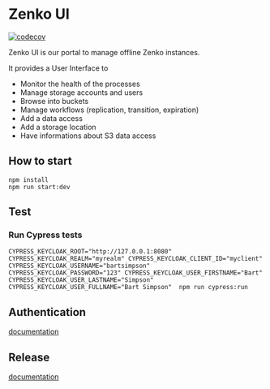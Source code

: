 # Zenko UI

[![codecov](https://codecov.io/gh/scality/zenko-ui/branch/development/1.0/graph/badge.svg?token=BRX58ZF4VJ)](https://codecov.io/gh/scality/zenko-ui)

Zenko UI is our portal to manage offline Zenko instances.

It provides a User Interface to
- Monitor the health of the processes
- Manage storage accounts and users
- Browse into buckets
- Manage workflows (replication, transition, expiration)
- Add a data access
- Add a storage location
- Have informations about S3 data access

## How to start

```
npm install
npm run start:dev
```

## Test

### Run Cypress tests
```
CYPRESS_KEYCLOAK_ROOT="http://127.0.0.1:8080" CYPRESS_KEYCLOAK_REALM="myrealm" CYPRESS_KEYCLOAK_CLIENT_ID="myclient" CYPRESS_KEYCLOAK_USERNAME="bartsimpson" CYPRESS_KEYCLOAK_PASSWORD="123" CYPRESS_KEYCLOAK_USER_FIRSTNAME="Bart" CYPRESS_KEYCLOAK_USER_LASTNAME="Simpson" CYPRESS_KEYCLOAK_USER_FULLNAME="Bart Simpson"  npm run cypress:run
```

## Authentication
[documentation](documentation/AUTHENTICATION.md)

## Release
[documentation](documentation/RELEASE.md)
